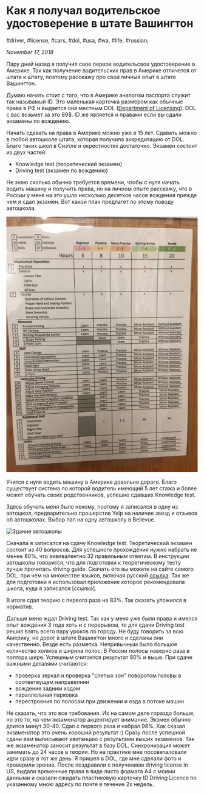 # Как я получал водительское удостоверение в штате Вашингтон

#driver, #license, #cars, #dol, #usa, #wa, #life, #russian;

_November 17, 2018_

Пару дней назад я получил свое первое водительсвое удостоверение в Америке.
Так как получение водительских прав в Америке отличется от штата к штату, поэтому расскажу про свой личный опыт в штате Вашингтон.

Думаю начать стоит с того, что в Америке аналогом паспорта служит так называмый ID. Это маленькая карточка размером как обычные права в РФ и выдается она местным DOL ([Department of Licensing](https://www.dol.wa.gov/)). DOL с вас возьмет за это 89$. ID же является и правами если вы сдали экзамены по вождению.

Начать сдавать на права в Америке можно уже в 15 лет. Сдавать можно в любой автошколе штата, которая получила аккредитацию от DOL. Благо таких школ в Сиэтле и окрестностях достаточно. Экзамен состоит из двух частей:

  * Knowledge test (теоретический экзамен)
  * Driving test (экзамен по вождению)

Не знаю сколько обычно требуется времени, чтобы с нуля начать водить машину и получить права, но на личном опыте расскажу, что в России у меня на это ушло несколько десятков часов вождения прежде чем я сдал экзамен.
Вот какой план предлагет по этому поводу автошкола.

![План подготовки к практическому экзамену](/images/how-to-get-driver-license-in-washington-state/plan_podgotovki_k_prakticheskomu_ekzamenu.JPG "План подготовки к практическому экзамену")

Учится с нуля водить машину в Америке довольно дорого. Благо существует система по которой водитель имеющий 5 лет стажа  и более может обучать своих родственников, успешно сдавших Knowledge test.

Здесь обучать меня было некому, поэтому я записался в одну из автошкол, предварительно прошерстив Yelp на наличие звезд и отзывов об автошколах. Выбор пал на одну автошколу в Bellevue. 

![Здание автошколы](https://s3-media3.fl.yelpcdn.com/bphoto/V-2NSIDQLmsVPZLEsCniJw/o.jpg "Здание автошколы")

Сначала я записался на сдачу Knowledge test.
Теоретический экзамен состоит из 40 вопросов. Для успешного прохождения нужно набрать не менее 80%, что эквивалентно 32 правильным ответам. В инструкции автошколы говорится, что для подготовки к теоретическому тесту лучше прочитать driving guide. Скачать его вы можете на сайте самого DOL, при чем на множестве языков, включая русский [ссылка](https://www.dol.wa.gov/driverslicense/docs/driverguide-russian.pdf). Так же для подготовки я использовал приложение которое рекомендовала школа, куда я записался [cсылка].

В итоге сдал теорию с первого раза на 83%. Так сказать уложился в норматив. 

Дальше меня ждал Driving test. Так как у меня уже были права и имелся опыт вождения 3 года хоть и с перерывом, то для сдачи Driving test решил взять всего пару уроков по городу. Не буду говорить за всю Америку, но дорог в штате Вашингтон много и сделаны они качественно. Везде есть разметка. Непривычным было большое количество холмов и ширина полос. В России полосы наверно раза в полтора шире. Успешным считается результат 80% и выше. При сдаче важными деталями считаются:

  * проверка зеркал и проверка "слепых зон" поворотом головы в соответвущем направелнии
  * вождение задним ходом
  * параллельная парковка
  * перестроения по полосам при движении и езда в потоке машин

Не сказать, что это все требования. Их на самом деле гораздо больше, но это то, на чем экзаменатор акцентирует внимание.
Экзмен обычно длится минут 30-40. Сдал с первого раза и набрал 98%. Как сказал экзаменатор это очень хороший результат :)
Сразу после успешной сдачи вам выписывают квитанцию с результами выших экзаменов. Так же экзаменатор заносит результат в базу DOL. Синхронизация может занимать до 24 часов в теории. Но на практике мне посоветаловали идти сразу в тот же день. Я пришел в DOL, где мне сделали фото и проверили зрение. После поздравили с получением driving license in US, выдали временные права в виде листа формата А4 с моими данными и сказали ожидать пластиковую карточку ID Driving Licence по указанному мною адресу по почте в течение 2х недель.
